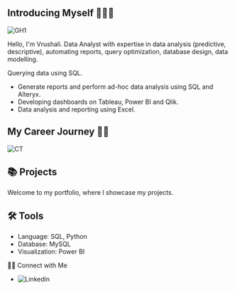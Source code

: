 ## Introducing Myself 🙋🏻‍♀️
![GH1](https://github.com/user-attachments/assets/9c4e6939-0634-43a7-bfb7-e6d88e109ccb)

Hello, I'm Vrushali. Data Analyst with expertise in data analysis (predictive, descriptive), automating reports, query optimization, database design, data modelling.

Querying data using SQL.
 - Generate reports and perform ad-hoc data analysis using SQL and Alteryx. 
 - Developing dashboards on Tableau, Power BI and Qlik.
 - Data analysis and reporting using Excel.

## My Career Journey 👩‍💻
![CT](https://github.com/user-attachments/assets/2a46ea9b-77fd-4f2d-b884-097fce67dfca)

## 📚 Projects
Welcome to my portfolio, where I showcase my projects.

## 🛠️ Tools
 - Language: SQL, Python
 - Database: MySQL
 - Visualization: Power BI

👋🏻 Connect with Me
 - ![Linkedin](https://www.linkedin.com/in/vrushaliparate)

